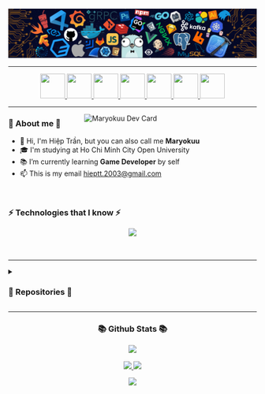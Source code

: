 <!-- Header -->
<p align="center"><a href="##"><img src="https://raw.githubusercontent.com/KevinPatel04/KevinPatel04/master/header.png" /></a></p>



---



<!-- Contact -->
<p align="center">
	<a href="https://www.linkedin.com/in/tranthiep2912003/">
		<img
		src="https://i.imgur.com/9YcFzKc.png"
		height="50"
		width="50" />
	</a>
	<a href="https://hashnode.com/@Maryokuu/">
		<img
		src="https://i.imgur.com/Xo3nL9E.png"
		height="50"
		width="50" />
	</a>
	<a href="https://www.facebook.com/t.theip2901/">
		<img
		src="https://i.imgur.com/8TclXou.png"
		height="50"
		width="50" />
	</a>
	<a href="https://www.instagram.com/t.theip2901/">
		<img src="https://i.imgur.com/l5VLeAv.png"
		height="50"
		width="50" />
	</a>
	<a href="https://twitter.com/t_theip2901/">
		<img src="https://i.imgur.com/ZEjdzhy.png"
		height="50"
		width="50" />
	</a>
	<a href="https://www.twitch.tv/maryokuu2901/">
		<img src="https://i.imgur.com/M8X3X0E.png"
		height="50"
		width="50" />
	</a>
	<a href="https://github.com/Maryokuu/">
		<img
		src="https://i.imgur.com/XlW7i2S.png"
		height="50"
		width="50" />
	</a>
</p>



---



<!-- Dev Card -->
<a href="https://app.daily.dev/Maryokuu">
	<img
	align="right"
	src="https://github.com/Maryokuu/Maryokuu/blob/main/devcard.svg"
	width="350"
	alt="Maryokuu Dev Card" />
</a>



<!-- Description -->
### 🔰 About me 🔰
- 👋 Hi, I'm Hiệp Trần, but you can also call me **Maryokuu**
- 🎓 I'm studying at Ho Chi Minh City Open University
- 📚 I’m currently learning **Game Developer** by self
- 📫 This is my email [hieptt.2003@gmail.com](mailto:hieptt.2003@gmail.com)



<br />



<!-- Technologies -->
### ⚡ Technologies that I know ⚡
<p align="center">
  <a href="https://skillicons.dev">
    <img src="https://skillicons.dev/icons?i=c,cpp,cs,dotnet,java,py,mysql,php,html,css,js,jquery,react,sass,ts,regex,unreal,unity,idea,eclipse,visualstudio,vscode,git,github,githubactions,gitlab,netlify,replit,heroku,firebase,stackoverflow,linux&perline=8&theme=dark" />
  </a>
</p>


<br />

---



<!-- Repositories -->
<details><summary><h3>📌 Repositories 📌</h3></summary>
	<div>
		<p align="center">
			<a href="https://github.com/Maryokuu/Doge-Game">
				<img src="https://github-readme-stats-umber-pi-80.vercel.app//api/pin/?username=Maryokuu&show_owner=true&repo=Doge-Game&theme=tokyonight" />
			</a>
			<a href="https://github.com/Maryokuu/Flappy-Bird">
				<img src="https://github-readme-stats-umber-pi-80.vercel.app//api/pin/?username=Maryokuu&show_owner=true&repo=Flappy-Bird&theme=tokyonight" />
			</a>
			<a href="https://github.com/Maryokuu/Food-Management">
				<img src="https://github-readme-stats-umber-pi-80.vercel.app//api/pin/?username=Maryokuu&show_owner=true&repo=Food-Management&theme=tokyonight" />
			</a>
			<a href="https://github.com/Maryokuu/Words-Counter">
				<img src="https://github-readme-stats-umber-pi-80.vercel.app//api/pin/?username=Maryokuu&show_owner=true&repo=Words-Counter&theme=tokyonight" />
			</a>
		</p>
	</div>
</details>



---



<!-- Github Stats -->
<h3 align="center">📚 Github Stats 📚</h3>



<p align="center">
	<a href="https://github.com/Maryokuu">
		<img src="https://github-readme-stats-umber-pi-80.vercel.app//api/top-langs/?username=Maryokuu&layout=compact&hide_border=true&langs_count=10&size_weight=0.5&count_weight=0.5&theme=tokyonight" />
	</a>
</p>
<p align="center">
	<a href="https://github.com/Maryokuu">
		<img src="https://github-readme-stats-umber-pi-80.vercel.app//api?username=Maryokuu&rank_icon=github&show_icons=truee&hide_border=true&custom_title=Maryokuu's%20Github%20Stats&theme=tokyonight&card_width=400" />
	</a>
	<a href="https://github.com/Maryokuu">
		<img src="https://github-readme-streak-stats.herokuapp.com?user=Maryokuu&theme=tokyonight&hide_border=true&card_width=400" />
	</a>
</p>
<p align="center">
	<a href="https://github.com/Maryokuu">
		<img src="https://github-readme-activity-graph.vercel.app/graph?username=Maryokuu&custom_title=Maryokuu's%20Contribution%20Graph&theme=tokyo-night&hide_border=true" />
	</a>
</p>



